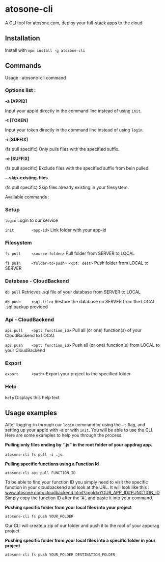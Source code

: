 # atosone-cli
A CLI tool for atosone.com, deploy your full-stack apps to the cloud

## Installation

Install with 
`npm install -g atosone-cli`

## Commands

Usage  : atosone-cli command <args>

### Options list :
 
   **-a [APPID]**
   
   Input your appId directly in the command line instead of using `init`.

   **-t [TOKEN]**
   
   Input your token directly in the command line instead of using `login`.

   **-i [SUFFIX]**
   
   (fs pull specific) Only pulls files with the specified suffix.

   **-e [SUFFIX]**
   
   (fs pull specific) Exclude files with the specified suffix from bein pulled.

   **--skip-existing-files**

   (fs pull specific) Skip files already existing in your filesystem.

   
Available commands :


### Setup

   `login` 					                     Login to our service
   
   `init 	    <app-id>` 			            Link folder with your app-id
   

### Filesystem
  
   `fs pull  	<source-folder>` 		         Pull folder from SERVER to LOCAL
   
   `fs push  	<folder-to-push> <opt: dest>`	Push folder from LOCAL to SERVER
   

### Database - CloudBackend

   `db pull` 					                     Retrieves .sql file of your database from SERVER to LOCAL
   
   `db push  	<sql-file>` 			            Restore the database on SERVER from the LOCAL .sql backup provided
   

### Api - CloudBackend

   `api pull  	<opt: function_id>`		        Pull all (or one) function(s) of your CloudBackend to LOCAL
   
   `api push  	<opt: function_id>`		        Push all (or one) function(s) from LOCAL to your CloudBackend
   
   
### Export

   `export  	<path>`		                    Export your project to the specified folder

### Help

   `help` 					                    Displays this help text
   
## Usage examples

After logging-in through our ``login`` command or using the ``-t`` flag, and setting up your appId with -a or with ``init``. You will be able to use the CLI.
Here are some examples to help you through the process.

**Pulling only files ending by ".js" in the root folder of your appdrag app.**

``atosone-cli fs pull -i .js``.

**Pulling specific functions using a Function Id**

``atosone-cli api pull FUNCTION_ID``

To be able to find your function ID you simply need to visit the specific function in your cloudbackend and look at the URL. 
It will look like this : www.atosone.com/cloudbackend.html?appId=YOUR_APP_ID#FUNCTION_ID Simply copy the function ID after the '#', and paste it into your command.


**Pushing specific folder from your local files into your project**

``atosone-cli fs push YOUR_FOLDER``

Our CLI will create a zip of our folder and push it to the root of your appdrag project.

**Pushing specific folder from your local files into a specific folder in your project**

``atosone-cli fs push YOUR_FOLDER DESTINATION_FOLDER``
